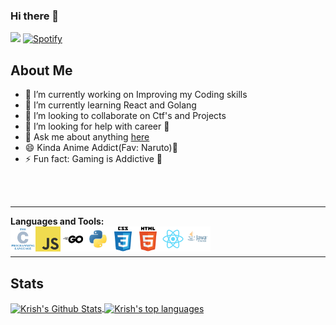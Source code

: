 ### Hi there 👋
![](https://media.giphy.com/media/uzSqOMufuduTu/giphy.gif)
[![Spotify](https://novatorem.rajchowdhury420.vercel.app//api/spotify)](https://open.spotify.com/user/mhxgsr72l5gujt6pyif051vw7)
## About Me
- 🔭 I’m currently working on Improving my Coding skills
- 🌱 I’m currently learning React and Golang
- 👯 I’m looking to collaborate on Ctf's and Projects
- 🔭 I’m looking for help with career 🏢
- 💬 Ask me about anything [here](https://github.com/GuND0Wn151/GuND0Wn151/issues)
- 😄 Kinda Anime Addict(Fav: Naruto)🤗
- ⚡ Fun fact: Gaming is Addictive 🤗

<br />
<br />
<hr />

**Languages and Tools:**  
<img align="left" src="https://raw.githubusercontent.com/github/explore/80688e429a7d4ef2fca1e82350fe8e3517d3494d/topics/c/c.png" width="40px" height="40" />
<img align="left" src="https://raw.githubusercontent.com/github/explore/80688e429a7d4ef2fca1e82350fe8e3517d3494d/topics/javascript/javascript.png" width="40px" height="40"/>
<img align="left" src="https://raw.githubusercontent.com/github/explore/80688e429a7d4ef2fca1e82350fe8e3517d3494d/topics/go/go.png" width="40px" height="40"/>
<img align="left" src="https://raw.githubusercontent.com/github/explore/80688e429a7d4ef2fca1e82350fe8e3517d3494d/topics/python/python.png" width="40px" height="40"/>
<img align="left" src="https://raw.githubusercontent.com/devicons/devicon/master/icons/css3/css3-original-wordmark.svg" alt="css3" width="40px" height="40"/> 
<img align="left" src="https://raw.githubusercontent.com/devicons/devicon/master/icons/html5/html5-original-wordmark.svg" alt="html5" width="40px" height="40"/> 
<img align="left" src="https://raw.githubusercontent.com/github/explore/80688e429a7d4ef2fca1e82350fe8e3517d3494d/topics/react/react.png" width="40px" height="40"/>
<img align="left" src="https://raw.githubusercontent.com/github/explore/80688e429a7d4ef2fca1e82350fe8e3517d3494d/topics/java/java.png" width="40px" height="40"/>
<br />
<br />
<hr />

## Stats 

<a href="#stats">
<img align="center" alt="Krish's Github Stats" src="https://gh-readme-stats-jr2zafif6.vercel.app/api?username=GuND0Wn151&show_icons=true&count_private=true&theme=tokyonight" />
</a>
  
<a href="#stats">
<img align="center" alt="Krish's top languages" src="https://gh-readme-stats-jr2zafif6.vercel.app/api/top-langs/?username=GuND0Wn151&layout=compact&langs_count=8&theme=tokyonight" />
</a>
